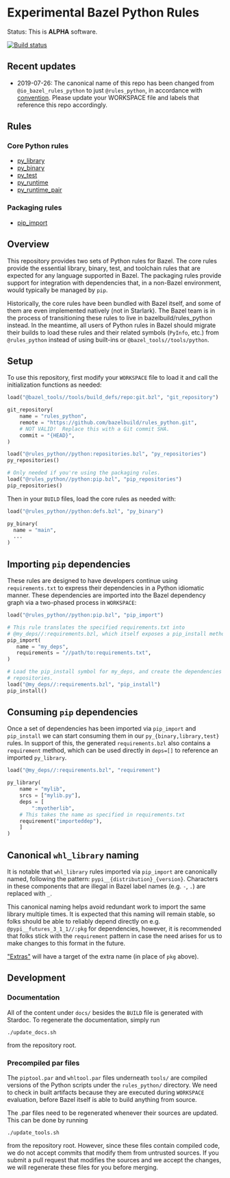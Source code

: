 # Experimental Bazel Python Rules

Status: This is **ALPHA** software.

[![Build status](https://badge.buildkite.com/0bcfe58b6f5741aacb09b12485969ba7a1205955a45b53e854.svg)](https://buildkite.com/bazel/python-rules-python-postsubmit)

## Recent updates

* 2019-07-26: The canonical name of this repo has been changed from `@io_bazel_rules_python` to just `@rules_python`, in accordance with [convention](https://docs.bazel.build/versions/master/skylark/deploying.html#workspace). Please update your WORKSPACE file and labels that reference this repo accordingly.

## Rules

### Core Python rules

* [py_library](docs/python.md#py_library)
* [py_binary](docs/python.md#py_binary)
* [py_test](docs/python.md#py_test)
* [py_runtime](docs/python.md#py_runtime)
* [py_runtime_pair](docs/python.md#py_runtime_pair)

### Packaging rules

* [pip_import](docs/python/pip.md#pip_import)

## Overview

This repository provides two sets of Python rules for Bazel. The core rules
provide the essential library, binary, test, and toolchain rules that are
expected for any language supported in Bazel. The packaging rules provide
support for integration with dependencies that, in a non-Bazel environment,
would typically be managed by `pip`.

Historically, the core rules have been bundled with Bazel itself, and some of
them are even implemented natively (not in Starlark). The Bazel team is in the
process of transitioning these rules to live in bazelbuild/rules_python
instead. In the meantime, all users of Python rules in Bazel should migrate
their builds to load these rules and their related symbols (`PyInfo`, etc.)
from `@rules_python` instead of using built-ins or
`@bazel_tools//tools/python`.

## Setup

To use this repository, first modify your `WORKSPACE` file to load it and call
the initialization functions as needed:

```python
load("@bazel_tools//tools/build_defs/repo:git.bzl", "git_repository")

git_repository(
    name = "rules_python",
    remote = "https://github.com/bazelbuild/rules_python.git",
    # NOT VALID!  Replace this with a Git commit SHA.
    commit = "{HEAD}",
)

load("@rules_python//python:repositories.bzl", "py_repositories")
py_repositories()

# Only needed if you're using the packaging rules.
load("@rules_python//python:pip.bzl", "pip_repositories")
pip_repositories()
```

Then in your `BUILD` files, load the core rules as needed with:

``` python
load("@rules_python//python:defs.bzl", "py_binary")

py_binary(
  name = "main",
  ...
)
```

## Importing `pip` dependencies

These rules are designed to have developers continue using `requirements.txt`
to express their dependencies in a Python idiomatic manner.  These dependencies
are imported into the Bazel dependency graph via a two-phased process in
`WORKSPACE`:

```python
load("@rules_python//python:pip.bzl", "pip_import")

# This rule translates the specified requirements.txt into
# @my_deps//:requirements.bzl, which itself exposes a pip_install method.
pip_import(
   name = "my_deps",
   requirements = "//path/to:requirements.txt",
)

# Load the pip_install symbol for my_deps, and create the dependencies'
# repositories.
load("@my_deps//:requirements.bzl", "pip_install")
pip_install()
```

## Consuming `pip` dependencies

Once a set of dependencies has been imported via `pip_import` and `pip_install`
we can start consuming them in our `py_{binary,library,test}` rules.  In support
of this, the generated `requirements.bzl` also contains a `requirement` method,
which can be used directly in `deps=[]` to reference an imported `py_library`.

```python
load("@my_deps//:requirements.bzl", "requirement")

py_library(
    name = "mylib",
    srcs = ["mylib.py"],
    deps = [
        ":myotherlib",
	# This takes the name as specified in requirements.txt
	requirement("importeddep"),
    ]
)
```

## Canonical `whl_library` naming

It is notable that `whl_library` rules imported via `pip_import` are canonically
named, following the pattern: `pypi__{distribution}_{version}`.  Characters in
these components that are illegal in Bazel label names (e.g. `-`, `.`) are
replaced with `_`.

This canonical naming helps avoid redundant work to import the same library
multiple times.  It is expected that this naming will remain stable, so folks
should be able to reliably depend directly on e.g. `@pypi__futures_3_1_1//:pkg`
for dependencies, however, it is recommended that folks stick with the
`requirement` pattern in case the need arises for us to make changes to this
format in the future.

["Extras"](
https://packaging.python.org/tutorials/installing-packages/#installing-setuptools-extras)
will have a target of the extra name (in place of `pkg` above).

## Development

### Documentation

All of the content under `docs/` besides the `BUILD` file is generated with
Stardoc. To regenerate the documentation, simply run

```shell
./update_docs.sh
```

from the repository root.

### Precompiled par files

The `piptool.par` and `whltool.par` files underneath `tools/` are compiled
versions of the Python scripts under the `rules_python/` directory. We need to
check in built artifacts because they are executed during `WORKSPACE`
evaluation, before Bazel itself is able to build anything from source.

The .par files need to be regenerated whenever their sources are updated. This
can be done by running

```shell
./update_tools.sh
```

from the repository root. However, since these files contain compiled code,
we do not accept commits that modify them from untrusted sources. If you submit
a pull request that modifies the sources and we accept the changes, we will
regenerate these files for you before merging.
